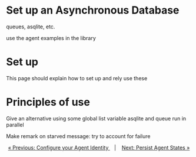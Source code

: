 # Set up an Asynchronous Database


queues, asqlite, etc.

use the agent examples in the library

# Set up
This page should explain how to set up and rely use these

# Principles of use
Give an alternative using some global list variable
asqlite and queue run in parallel


Make remark on starved message: try to account for failure



<p align="center">
<a href="id.md">&laquo; Previous: Configure your Agent Identity </a> &nbsp;&nbsp;&nbsp;|&nbsp;&nbsp;&nbsp; <a href="state_persist.md">Next: Persist Agent States &raquo;</a>
</p>